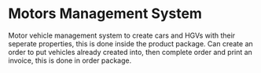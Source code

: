# Motors Management System
Motor vehicle management system to create cars and HGVs with their seperate properties, this is done inside the product package. Can create an order to put vehicles already created into, then complete order and print an invoice, this is done in order package.
